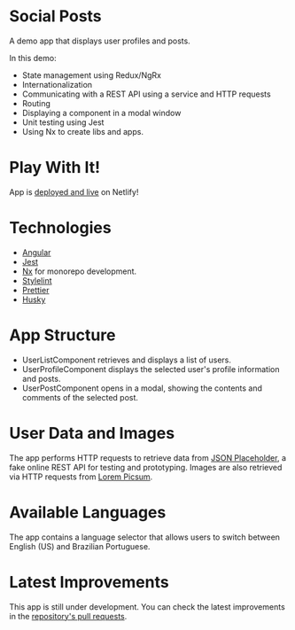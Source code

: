 # Social Posts

A demo app that displays user profiles and posts.

In this demo:

- State management using Redux/NgRx
- Internationalization
- Communicating with a REST API using a service and HTTP requests
- Routing
- Displaying a component in a modal window
- Unit testing using Jest
- Using Nx to create libs and apps.

# Play With It!

App is [deployed and live](https://social-posts-angular-gus-c-oliveira.netlify.app/) on Netlify!

# Technologies

- [Angular](https://angular.io/)
- [Jest](https://jestjs.io/)
- [Nx](https://nx.dev/angular) for monorepo development.
- [Stylelint](https://stylelint.io/)
- [Prettier](https://prettier.io/)
- [Husky](https://github.com/typicode/husky)

# App Structure

- UserListComponent retrieves and displays a list of users.
- UserProfileComponent displays the selected user's profile information and posts.
- UserPostComponent opens in a modal, showing the contents and comments of the selected post.

# User Data and Images

The app performs HTTP requests to retrieve data from [JSON Placeholder](https://jsonplaceholder.typicode.com/), a fake online REST API for testing and prototyping.
Images are also retrieved via HTTP requests from [Lorem Picsum](https://picsum.photos/).

# Available Languages

The app contains a language selector that allows users to switch between English (US) and Brazilian Portuguese.

# Latest Improvements

This app is still under development. You can check the latest improvements in the [repository's pull requests](https://github.com/gus-c-oliveira/social-posts-angular/pulls?q=is%3Apr+is%3Aclosed).

